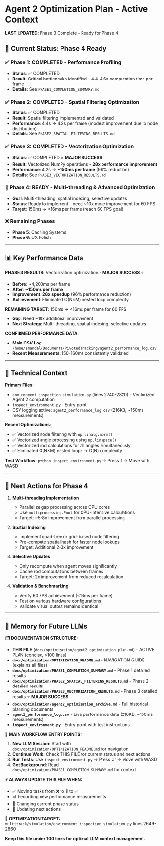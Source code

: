 # Agent 2 Optimization Plan - Active Context

**LAST UPDATED**: Phase 3 Complete - Ready for Phase 4

## 🎯 Current Status: Phase 4 Ready

### ✅ **Phase 1: COMPLETED** - Performance Profiling
- **Status**: ✅ COMPLETED
- **Result**: Critical bottlenecks identified - 4.4-4.6s computation time per frame
- **Details**: See `PHASE1_COMPLETION_SUMMARY.md`

### ✅ **Phase 2: COMPLETED** - Spatial Filtering Optimization  
- **Status**: ✅ COMPLETED
- **Result**: Spatial filtering implemented and validated
- **Performance**: 4.4s → 4.2s per frame (modest improvement due to node distribution)
- **Details**: See `PHASE2_SPATIAL_FILTERING_RESULTS.md`

### ✅ **Phase 3: COMPLETED** - Vectorization Optimization
- **Status**: ✅ COMPLETED ⭐ **MAJOR SUCCESS**
- **Result**: Vectorized NumPy operations - **28x performance improvement**
- **Performance**: 4.2s → **~150ms per frame** (96% reduction)
- **Details**: See `PHASE3_VECTORIZATION_RESULTS.md`

### 🔄 **Phase 4: READY** - Multi-threading & Advanced Optimization
- **Goal**: Multi-threading, spatial indexing, selective updates  
- **Status**: Ready to implement - need ~10x more improvement for 60 FPS
- **Target**: 150ms → <16ms per frame (reach 60 FPS goal)

### ❌ **Remaining Phases**
- **Phase 5**: Caching Systems
- **Phase 6**: UX Polish

---

## 📊 Key Performance Data

**PHASE 3 RESULTS**: Vectorization optimization - **MAJOR SUCCESS** ⭐
- **Before**: ~4,200ms per frame
- **After**: **~150ms per frame** 
- **Improvement**: **28x speedup** (96% performance reduction)
- **Achievement**: Eliminated O(N×M) nested loop complexity

**REMAINING TARGET**: 150ms → <16ms per frame for 60 FPS
- **Gap**: Need ~10x additional improvement
- **Next Strategy**: Multi-threading, spatial indexing, selective updates

**CONFIRMED PERFORMANCE DATA**: 
- **Main CSV Log**: `/home/smandal/Documents/PivotedTracking/agent2_performance_log.csv`
- **Recent Measurements**: 150-160ms consistently validated

---

## 🔧 Technical Context

**Primary Files**:
- `environment_inspection_simulation.py` (lines 2740-2820) - Vectorized Agent 2 computation  
- `inspect_environment.py` - Entry point
- CSV logging active: `agent2_performance_log.csv` (216KB, ~150ms measurements)

**Recent Optimizations**:
- ✅ Vectorized node filtering with `np.linalg.norm()`
- ✅ Vectorized angle processing using `np.linspace()`
- ✅ Vectorized rod calculations for all angles simultaneously
- ✅ Eliminated O(N×M) nested loops → O(N) complexity

**Test Workflow**: `python inspect_environment.py` → Press `J` → Move with WASD

---

## 🚀 Next Actions for Phase 4

1. **Multi-threading Implementation**
   - Parallelize gap processing across CPU cores
   - Use `multiprocessing.Pool` for CPU-intensive calculations
   - Target: ~5-8x improvement from parallel processing

2. **Spatial Indexing**
   - Implement quad-tree or grid-based node filtering
   - Pre-compute spatial hash for faster node lookups
   - Target: Additional 2-3x improvement 

3. **Selective Updates**
   - Only recompute when agent moves significantly
   - Cache rod computations between frames
   - Target: 2x improvement from reduced recalculation

4. **Validation & Benchmarking**
   - Verify 60 FPS achievement (<16ms per frame)
   - Test on various hardware configurations
   - Validate visual output remains identical

---

## 📝 Memory for Future LLMs

**🗂️ DOCUMENTATION STRUCTURE:**
- **THIS FILE** (`docs/optimization/agent2_optimization_plan.md`) - ACTIVE PLAN (concise, <100 lines)
- **`docs/optimization/OPTIMIZATION_README.md`** - NAVIGATION GUIDE (explains all files)
- **`docs/optimization/PHASE1_COMPLETION_SUMMARY.md`** - Phase 1 detailed results
- **`docs/optimization/PHASE2_SPATIAL_FILTERING_RESULTS.md`** - Phase 2 detailed results
- **`docs/optimization/PHASE3_VECTORIZATION_RESULTS.md`** - Phase 3 detailed results ⭐ **MAJOR SUCCESS**
- **`docs/optimization/agent2_optimization_archive.md`** - Full historical planning documents
- **`agent2_performance_log.csv`** - Live performance data (216KB, ~150ms measurements)
- **`inspect_environment.py`** - Entry point with test instructions

**📍 MAIN WORKFLOW ENTRY POINTS:**
1. **New LLM Session**: Start with `docs/optimization/OPTIMIZATION_README.md` for navigation
2. **Continue Work**: Check THIS FILE for current status and next actions
3. **Run Tests**: Use `inspect_environment.py` → Press 'J' → Move with WASD
4. **Get Background**: Read `docs/optimization/PHASE1_COMPLETION_SUMMARY.md` for context

**⚡ ALWAYS UPDATE THIS FILE WHEN:**
- ✅ Moving tasks from ❌ to 🔄 to ✅
- 📊 Recording new performance measurements  
- 🎯 Changing current phase status
- 🚀 Updating next actions

**🎯 OPTIMIZATION TARGET:** `multitrack/simulation/environment_inspection_simulation.py` lines 2649-2860

**Keep this file under 100 lines for optimal LLM context management.**
